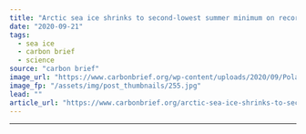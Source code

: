 ```yaml
---
title: "Arctic sea ice shrinks to second-lowest summer minimum on record"
date: "2020-09-21"
tags: 
  - sea ice
  - carbon brief
  - science
source: "carbon brief"
image_url: "https://www.carbonbrief.org/wp-content/uploads/2020/09/Polar-bear-on-pack-ice-in-Northern-Arctic-583x372.jpg"
image_fp: "/assets/img/post_thumbnails/255.jpg"
lead: ""
article_url: "https://www.carbonbrief.org/arctic-sea-ice-shrinks-to-second-lowest-summer-minimum-on-record"
---
```


---
